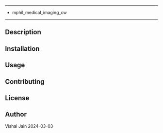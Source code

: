 **********************************************
* mphil_medical_imaging_cw
**********************************************

## Description

## Installation

## Usage

## Contributing

## License

## Author
Vishal Jain
2024-03-03

